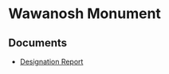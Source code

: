 # Wawanosh Monument

## Documents

-   [Designation Report](documents/wawanosh-monument-designation.pdf)
